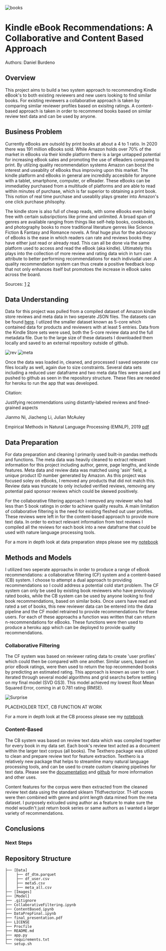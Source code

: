 ![books](https://github.com/danielburdeno/Kindle-Recommendations/blob/main/Images/ebooks.jpg)

# Kindle eBook Recommendations: A Collaborative and Content Based Approach
Authors: Daniel Burdeno


## Overview
This project aims to build a two system approach to recommending Kindle eBook's to both existing reviewers and new users looking to find similar books. For existing reviewers a collaborative approach is taken by comparing similar reviewer profiles based on exisitng ratings. A content-based approach is taken in order to recommend books based on similar review text data and can be used by anyone.

## Business Problem
Currently eBooks are outsold by print books at about a 4 to 1 ratio. In 2020 there was 191 million eBooks sold. While Amazon holds over 70% of the market in eBooks via their kindle platform there is a large untapped potential for increasing eBook sales and promoting the use of eReaders compared to print. By utilzing quality recommendation systems Amazon can boost the interest and useablity of eBooks thus improving upon this market. The kindle platform and eBooks in general are incredidly accesibile for anyone with a tablet, smartphone, computer, or eReader. These eBooks can be immediatley purchased from a multitude of platforms and are able to read within minutes of purchase, which is far superior to obtaining a print book. This notion of real time purchase and useablily plays greater into Amazon's one click purchase philsophy. 

The kindle store is also full of cheap reads, with some eBooks even being free with certain subsripctions like prime and unlimited. A broad span of genres are available ranging from things like self-help books, cookbooks, and photography books to more traditional literature genres like Science Fiction & Fantasy and Romance novels. A final huge plus for the advocacy of eBooks is the ease in which readers can rate and reviews books they have either just read or already read. This can all be done via the same platform used to access and read the eBook (aka kindle). Ultimately this plays into the collection of more review and rating data wich in turn can attribute to better performing recommendations for each indiviudal user. A quality recommendation system can thus create a positive feedback loop that not only enhances itself but promotoes the increase in eBook sales across the board.

Sources: [1](https://www.tonerbuzz.com/blog/paper-books-vs-ebooks-statistics/) [2](https://www.statista.com/topics/1474/e-books/#:~:text=E%2Dbook%20sales%20in%20the,consistent%20annual%20increases%20since%202018.)

## Data Understanding
Data for this project was pulled from a compiled dataset of Amazon kindle store reviews and meta data in two seperate JSON files. The datasets can be found [here](https://nijianmo.github.io/amazon/index.html). I utlized the smaller dataset known as 5-core which contained data for products and reviewers with at least 5 entries. Data from the Kindle Store sets were used, both the 5-core review data and the full metadata file. Due to the large size of these datasets I downloaded them locally and saved to an external repository outside of github.

![rev](https://github.com/danielburdeno/Kindle-Recommendations/blob/main/Images/Revimg.png) ![meta](https://github.com/danielburdeno/Kindle-Recommendations/blob/main/Images/Metaimg.png)

Once the data was loaded in, cleaned, and processed I saved seperate csv files locally as well, again due to size constraints. Several data sets including a reduced user dataframe and two meta data files were saved and pushed to github as seen in the repository structure. These files are needed for heroku to run the app that was developed. 

Citation: 

Justifying recommendations using distantly-labeled reviews and fined-grained aspects

Jianmo Ni, Jiacheng Li, Julian McAuley

Empirical Methods in Natural Language Processing (EMNLP), 2019 [pdf](https://cseweb.ucsd.edu//~jmcauley/pdfs/emnlp19a.pdf)

## Data Preparation
For data preparation and cleaning I primarily used built-in pandas methods and functions. The meta data was heavily cleaned to extract relevant information for this project including author, genre, page lengths, and kinde features. Meta data and review data was matched using 'asin' field, a unique product ID number generated by Amazon. As this project was focused soley on eBooks, I removed any products that did not match this. Review data was truncate to only included verified reviews, removing any potential paid sponsor reviews which could be skewed positively. 

For the collaborative filtering approach I removed any reviewer who had less than 5 book ratings in order to achieve quality results. A main limitation of collaborative filtering is the need for existing fleshed out user profiles. These reviews were left in for the content-based approach to provide more text data. In order to extract relevant information from text reviews I compiled all the reviews for each book into a new dataframe that could be used with nature language processing tools.

For a more in depth look at data preparation steps please see my [notebook](https://github.com/danielburdeno/Kindle-Recommendations/blob/main/DataPrepFinal.ipynb)

## Methods and Models
I utilized two seperate approachs in order to produce a range of eBook recommendations: a collaborative filtering (CF) system and a content-based (CB) system. I choose to attempt a dual approach to providing recommendations so I could address a potential cold start problem. The CF system can only be used by existing book reviewers who have previously rated books, while the CB system can be used by anyone looking to find book recommendations, based on similar boks. Once users have read and rated a set of books, this new reviewer data can be entered into the data pipeline and the CF model retrained to provide recommendations for these users. For each of these approachs a function was written that can return n-recommendations for eBooks. These functions were then used to produce a heroku app which can be deployed to provide quality recommendations.

### Collaborative Filtering
The CF system was based on reviewer rating data to create 'user profiles' which could then be compared with one another. Similar users, based on prior eBook ratings, were then used to return the top recommended books by predicting an estimated rating. This approach is known as user to user. I iterated through several model algorithms and grid searchs before settling on my final model (SVD GS3). This model achieved my lowest Root Mean Squared Error, coming in at 0.781 rating (RMSE). 

![Surprise](https://github.com/danielburdeno/Kindle-Recommendations/blob/main/Images/Model_bar.png)

PLACEHOLDER TEXT, CB FUNCTION AT WORK

For a more in depth look at the CB process please see my [notebook](https://github.com/danielburdeno/Kindle-Recommendations/blob/main/CollaborativeFiltering.ipynb)

### Content-Based
The CB system was based on review text data which was compiled together for every book in my data set. Each book's review text acted as a document within the larger text corpus (all books). The Texthero package was utlized to clean and prepare review text for feature extraction. Texthero is a relatively new package that helps to streamline many natural language processing tools, and can be used to create custom cleaning pipelines for text data. Please see the [documentation](https://texthero.org/docs/getting-started) and [github](https://github.com/jbesomi/texthero) for more information and other uses. 

Content features for the corpus were then extracted from the cleaned review text data using the standard sklearn Tfidfvectorizor. Tf-idf scores were then combined with genre and print length data mined from the meta dataset. I purposely exlcuded using author as a feature to make sure the model woudln't just return book series or same authors as I wanted a larger variety of recommendations. 



## Conclusions

### Next Steps

## Repository Structure
```
├── [Data]
│    ├── df_dtm.parquet
│    ├── df_user.csv
│    ├── meta5.csv
│    ├── meta_all.csv
├── [Images]
├── [Model]
├── .gitignore
├── CollaborativeFiltering.ipynb
├── ContentBased.ipynb
├── DataPrepFinal.ipynb
├── final_presentation.pdf
├── LICENSE
├── Procfile
├── README.md
├── app.py
├── requirements.txt
└── setup.sh
```
